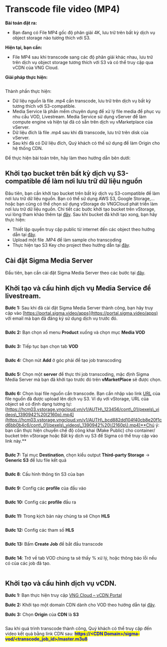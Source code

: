 # Transcode file video (MP4)

**Bài toán đặt ra:**&#x20;

* Bạn đang có File MP4 gốc độ phân giải 4K, lưu trữ trên bất kỳ dịch vụ object storage nào tương thích với S3.

**Hiện tại, bạn cần:**&#x20;

* File MP4 sau khi transcode sang các độ phân giải khác nhau, lưu trữ trên dịch vụ object storage tương thích với S3 và có thể truy cập qua vCDN của VNG Cloud.

**Giải pháp thực hiện:**

<figure><img src="../../../../.gitbook/assets/image (632).png" alt=""><figcaption></figcaption></figure>

Thành phần thực hiện:&#x20;

* Dữ liệu nguồn là file .mp4 cần transcode, lưu trữ trên dịch vụ bất kỳ tương thích với S3-compatible.
* Media Service là phần mềm chuyên dụng để xử lý file media để phục vụ nhu cầu VOD, Livestream. Media Service sử dụng vServer để làm compute engine và hiện tại đã có sẵn trên dịch vụ vMarketplace của vServer.
* Dữ liệu đích là file .mp4 sau khi đã transcode, lưu trữ trên disk của vServer.&#x20;
* Sau khi đã có Dữ liệu đích, Quý khách có thể sử dụng để làm Origin cho hệ thống CDN.

Để thực hiện bài toán trên, hãy làm theo hướng dẫn bên dưới:

## Khởi tạo bucket trên bất kỳ dịch vụ S3-compatible để làm nơi lưu trữ dữ liệu nguồn

Đâu tiên, bạn cần khởi tạo bucket trên bất kỳ dịch vụ S3-compatible để làm nơi lưu trữ dữ liệu nguồn. Bạn có thể sử dụng AWS S3, Google Storage,... hoặc bạn cũng có thể chọn sử dụng vStorage do VNGCloud phát triển làm nơi lưu trữ dữ liệu nguồn. Chi tiết các bước khởi tạo bucket trên vStorage, vui lòng tham khảo thêm tại [đây](../../../../vstorage/object-storage/vstorage-hcm03/cac-tinh-nang-cua-vstorage/lam-viec-voi-container/khoi-tao-container.md). Sau khi bucket đã khởi tạo xong, bạn hãy thực hiện:&#x20;

* Thiết lập quyền truy cập public từ internet đến các object theo hướng dẫn tại [đây](../../../../vstorage/object-storage/vstorage-hcm03/cac-tinh-nang-cua-vstorage/lam-viec-voi-container/chuyen-che-do-cong-khai-container.md).
* Upload một file .MP4 để làm sample cho transcoding
* Thực hiện tạo S3 Key cho project theo hướng dẫn tại [đây](../../../../vstorage/object-storage/vstorage-hcm03/quan-ly-truy-cap/quan-ly-tai-khoan-truy-cap-vstorage/tai-khoan-service-account/khoi-tao-vstorage-credentials/khoi-tao-s3-key.md).

## Cài đặt Sigma Media Server

Đầu tiên, bạn cần cài đặt Sigma Media Server theo các bước tại [đây](../cai-dat-sigma-media-server.md).

## Khởi tạo và cấu hình dịch vụ Media Service để livestream.&#x20;

**Bước 1:** Sau khi đã cài đặt Sigma Media Server thành công, bạn hãy truy cập vào [https://portal.sigma.video/apps](https://portal.sigma.video/apps) với email mà bạn đã đăng ký sử dụng dịch vụ trước đó.

<figure><img src="../../../../.gitbook/assets/image (654).png" alt=""><figcaption></figcaption></figure>

**Bước 2:** Bạn chọn xổ menu **Product** xuống và chọn mục **Media VOD**

<figure><img src="../../../../.gitbook/assets/image (655).png" alt=""><figcaption></figcaption></figure>

**Bước 3:** Tiếp tục bạn chọn tab **VOD**

<figure><img src="../../../../.gitbook/assets/image (656).png" alt=""><figcaption></figcaption></figure>

**Bước 4:** Chọn nút **Add** ở góc phải để tạo job transcoding

<figure><img src="../../../../.gitbook/assets/image (657).png" alt=""><figcaption></figcaption></figure>

**Bước 5:** Chọn một **server** để thực thi job transcoding, mặc định Sigma Media Server mà bạn đã khởi tạo trước đó trên **vMarketPlace** sẽ được chọn.

<figure><img src="../../../../.gitbook/assets/image (658).png" alt=""><figcaption></figcaption></figure>

**Bước 6:** Chọn loại file nguồn cần transcode. Bạn cần nhập vào link [URL](https://han01.vstorage.vngcloud.vn/v1/AUTH\_210ff69ad18d4bfa9920b165ef8ddef4/con\_01/big\_buck\_bunny\_720p\_30mb.mp4) của file nguồn đã được upload lên dịch vụ S3. Ví dụ với vStorage, URL của object sẽ có định dạng tương tự: [https://hcm03.vstorage.vngcloud.vn/v1/AUTH\_123456/cont\_01/pexels\_videos\_1390942%20(2160p).mp4](https://hcm03.vstorage.vngcloud.vn/v1/AUTH\_bcd882dd104f40cb8e20f1cd6bb0b4c6/cont\_01/pexels\_videos\_1390942%20\(2160p\).mp4)**Chú ý: bạn cần thực hiện chuyển chế độ công khai (Make Public) cho container/ bucket trên vStorage hoặc Bất kỳ dịch vụ S3 để Sigma có thể truy cập vào link này.**

<figure><img src="../../../../.gitbook/assets/image (660).png" alt=""><figcaption></figcaption></figure>

**Bước 7:** Tại mục **Destination**, chọn kiểu output **Third-party Storage** -> **Generic S3** để lưu file kết quả

<figure><img src="../../../../.gitbook/assets/image (661).png" alt=""><figcaption></figcaption></figure>

**Bước 8**: Cấu hình thông tin S3 của bạn

<figure><img src="../../../../.gitbook/assets/image (662).png" alt=""><figcaption></figcaption></figure>

**Bước 9:** Config các **profile** của đầu vào

<figure><img src="../../../../.gitbook/assets/image (663).png" alt=""><figcaption></figcaption></figure>

**Bước 10:** Config các **profile** đầu ra

<figure><img src="../../../../.gitbook/assets/image (664).png" alt=""><figcaption></figcaption></figure>

**Bước 11:** Trong kịch bản này chúng ta sẽ Chọn **HLS**

<figure><img src="../../../../.gitbook/assets/image (665).png" alt=""><figcaption></figcaption></figure>

**Bước 12:** Config các tham số **HLS**

<figure><img src="../../../../.gitbook/assets/image (666).png" alt=""><figcaption></figcaption></figure>

**Bước 13:** Bấm **Create Job** để bắt đầu transcode

<figure><img src="../../../../.gitbook/assets/image (667).png" alt=""><figcaption></figcaption></figure>

**Bước 14**: Trở về tab VOD chúng ta sẽ thấy % xử lý, hoặc thông báo lỗi nếu có của các job đã tạo.

<figure><img src="../../../../.gitbook/assets/image (668).png" alt=""><figcaption></figcaption></figure>

## Khởi tạo và cấu hình dịch vụ vCDN.

**Bước 1:** Bạn thực hiện truy cập [VNG Cloud – ](https://vcdn.vngcloud.vn/)[vCDN](https://vcdn.vngcloud.vn/)[ Portal](https://vcdn.vngcloud.vn/)

**Bước 2:** Khởi tạo một domain CDN dành cho VOD theo hướng dẫn tại [đây](../../video-on-demand-streaming.md).

**Bước 3:** Chọn **Origin** của **CDN** là **S3**

<figure><img src="../../../../.gitbook/assets/image (646).png" alt=""><figcaption></figcaption></figure>

Sau khi quá trình transcode thành công, Quý khách có thể truy cập đến video kết quả bằng link CDN sau: <mark style="color:blue;">**https://\<CDN Domain>/sigma-vod/\<transcode\_job\_id>/master.m3u8**</mark>
